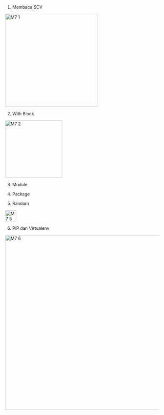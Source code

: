 1. Membaca SCV

<img width="304" alt="M7 1" src="https://user-images.githubusercontent.com/105592890/196042137-c6998401-7a1c-4e3e-af4b-cad23df56801.png">

2. With Block

<img width="187" alt="M7 2" src="https://user-images.githubusercontent.com/105592890/196042140-b00d2b21-8dab-4b65-ab53-079df8f267dd.png">

3. Module

4. Package

5. Random

<img width="36" alt="M7 5" src="https://user-images.githubusercontent.com/105592890/196042143-73ca152b-0b4d-4b12-8d37-f58fc78b4f89.png">

6. PIP dan Virtualenv

<img width="572" alt="M7 6" src="https://user-images.githubusercontent.com/105592890/196042145-9c64d1ee-cdc1-4501-a20f-47232bf34cf0.png">
